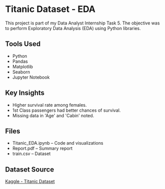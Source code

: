 # Titanic Dataset - EDA

This project is part of my Data Analyst Internship Task 5. The objective was to perform Exploratory Data Analysis (EDA) using Python libraries.

## Tools Used
- Python
- Pandas
- Matplotlib
- Seaborn
- Jupyter Notebook

## Key Insights
- Higher survival rate among females.
- 1st Class passengers had better chances of survival.
- Missing data in 'Age' and 'Cabin' noted.

## Files
- Titanic_EDA.ipynb – Code and visualizations
- Report.pdf – Summary report
- train.csv – Dataset

## Dataset Source
[Kaggle - Titanic Dataset](https://www.kaggle.com/c/titanic/data?select=train.csv)
